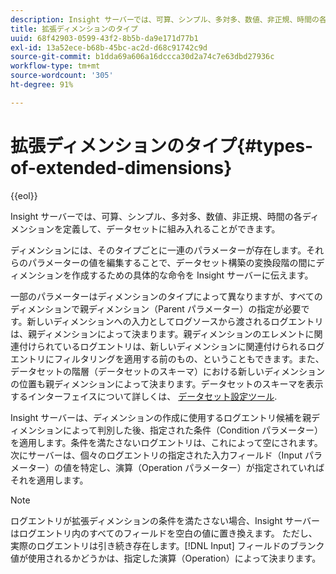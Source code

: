 ```yaml
---
description: Insight サーバーでは、可算、シンプル、多対多、数値、非正規、時間の各ディメンションを定義して、データセットに組み入れることができます。
title: 拡張ディメンションのタイプ
uuid: 68f42903-0599-43f2-8b5b-da9e171d77b1
exl-id: 13a52ece-b68b-45bc-ac2d-d68c91742c9d
source-git-commit: b1dda69a606a16dccca30d2a74c7e63dbd27936c
workflow-type: tm+mt
source-wordcount: '305'
ht-degree: 91%

---
```


# 拡張ディメンションのタイプ{#types-of-extended-dimensions}

{{eol}}

Insight サーバーでは、可算、シンプル、多対多、数値、非正規、時間の各ディメンションを定義して、データセットに組み入れることができます。

ディメンションには、そのタイプごとに一連のパラメーターが存在します。それらのパラメーターの値を編集することで、データセット構築の変換段階の間にディメンションを作成するための具体的な命令を Insight サーバーに伝えます。

一部のパラメーターはディメンションのタイプによって異なりますが、すべてのディメンションで親ディメンション（Parent パラメーター）の指定が必要です。新しいディメンションへの入力としてログソースから渡されるログエントリは、親ディメンションによって決まります。親ディメンションのエレメントに関連付けられているログエントリは、新しいディメンションに関連付けられるログエントリにフィルタリングを適用する前のもの、ということもできます。また、データセットの階層（データセットのスキーマ）における新しいディメンションの位置も親ディメンションによって決まります。データセットのスキーマを表示するインターフェイスについて詳しくは、 [データセット設定ツール](../../../../home/c-dataset-const-proc/c-dataset-config-tools/c-dataset-config-tools.md#concept-6e058b7691834cf79dcfd1573f78d4f5).

Insight サーバーは、ディメンションの作成に使用するログエントリ候補を親ディメンションによって判別した後、指定された条件（Condition パラメーター）を適用します。条件を満たさないログエントリは、これによって空にされます。次にサーバーは、個々のログエントリの指定された入力フィールド（Input パラメーター）の値を特定し、演算（Operation パラメーター）が指定されていればそれを適用します。

>[!NOTE]
>
>ログエントリが拡張ディメンションの条件を満たさない場合、Insight サーバーはログエントリ内のすべてのフィールドを空白の値に置き換えます。 ただし、実際のログエントリは引き続き存在します。[!DNL Input] フィールドのブランク値が使用されるかどうかは、指定した演算（Operation）によって決まります。
